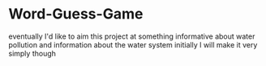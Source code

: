 # Word-Guess-Game
eventually I'd like to aim this project at something informative about water pollution
and information about the water system
initially I will make it very simply though
